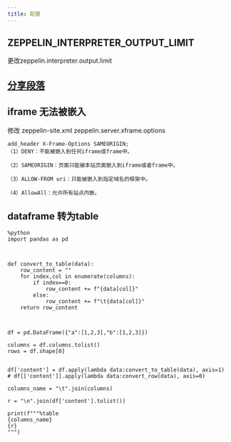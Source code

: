 ```yaml
---
title: 配置
---
```


## ZEPPELIN_INTERPRETER_OUTPUT_LIMIT

更改zeppelin.interpreter.output.limit


## [分享段落](https://zeppelin.apache.org/docs/latest/usage/other_features/publishing_paragraphs.html)

## iframe 无法被嵌入

修改  zeppelin-site.xml  zeppelin.server.xframe.options
```
add_header X-Frame-Options SAMEORIGIN;
（1）DENY：不能被嵌入到任何iframe或frame中。

（2）SAMEORIGIN：页面只能被本站页面嵌入到iframe或者frame中。

（3）ALLOW-FROM uri：只能被嵌入到指定域名的框架中。

（4）AllowAll：允许所有站点内嵌。
```


## dataframe 转为table
```
%python
import pandas as pd



def convert_to_table(data):
    row_content = ""
    for index,col in enumerate(columns):
        if index==0:
            row_content += f"{data[col]}"
        else:
            row_content += f"\t{data[col]}"
    return row_content

    

df = pd.DataFrame({"a":[1,2,3],"b":[1,2,3]})

columns = df.columns.tolist()
rows = df.shape[0]


df['content'] = df.apply(lambda data:convert_to_table(data), axis=1)
# df[['content']].apply(lambda data:convert_row(data), axis=0)

columns_name = "\t".join(columns)

r = "\n".join(df['content'].tolist())

print(f"""%table
{columns_name}
{r}
""")

```